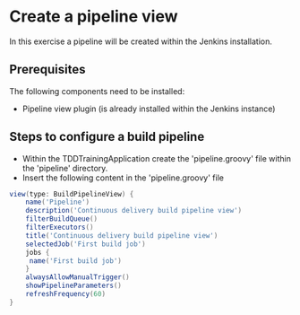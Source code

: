 # Create a pipeline view

In this exercise a pipeline will be created within the Jenkins installation.

## Prerequisites

The following components need to be installed:

- Pipeline view plugin (is already installed within the Jenkins instance)

## Steps to configure a build pipeline

- Within the TDDTrainingApplication create the 'pipeline.groovy' file within the 'pipeline' directory.
- Insert the following content in the 'pipeline.groovy' file
```groovy
view(type: BuildPipelineView) {
    name('Pipeline')
    description('Continuous delivery build pipeline view')
    filterBuildQueue()
    filterExecutors()
    title('Continuous delivery build pipeline view')
    selectedJob('First build job')
    jobs {
     name('First build job')
    }
    alwaysAllowManualTrigger()
    showPipelineParameters()
    refreshFrequency(60)
}
```
